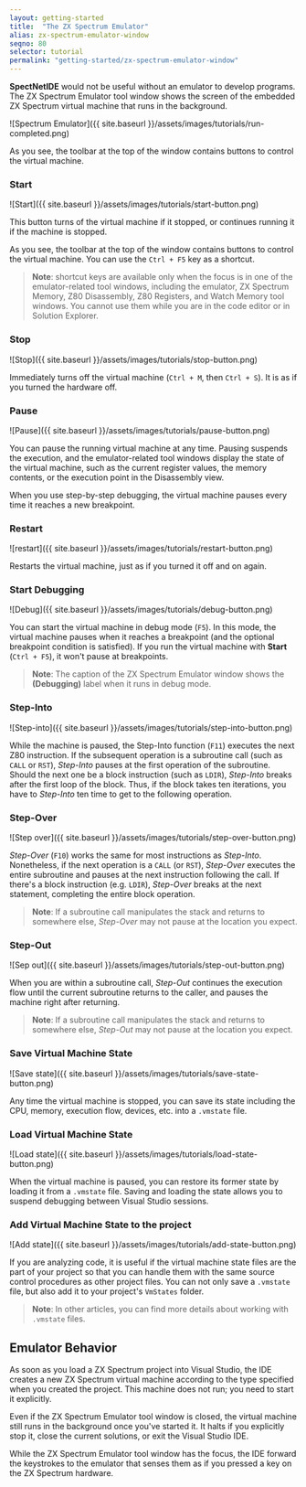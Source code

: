 ```yaml
---
layout: getting-started
title:  "The ZX Spectrum Emulator"
alias: zx-spectrum-emulator-window
seqno: 80
selector: tutorial
permalink: "getting-started/zx-spectrum-emulator-window"
---
```


__SpectNetIDE__ would not be useful without an emulator to develop programs. The ZX Spectrum Emulator tool window shows the screen of the embedded ZX Spectrum virtual machine that runs in the background.

![Spectrum Emulator]({{ site.baseurl }}/assets/images/tutorials/run-completed.png)

As you see, the toolbar at the top of the window contains buttons to control the virtual machine.

### Start

![Start]({{ site.baseurl }}/assets/images/tutorials/start-button.png)


This button turns of the virtual machine if it stopped, or continues running it if the machine is stopped.

As you see, the toolbar at the top of the window contains buttons to control the virtual machine. You can use the `Ctrl + F5` key as a shortcut.

> __Note__: shortcut keys are available only when the focus is in one of the emulator-related tool windows, including the emulator, ZX Spectrum Memory, Z80 Disassembly, Z80 Registers, and Watch Memory tool windows. You cannot use them while you are in the code editor or in Solution Explorer.

### Stop

![Stop]({{ site.baseurl }}/assets/images/tutorials/stop-button.png)

Immediately turns off the virtual machine (`Ctrl + M`, then `Ctrl + S`). It is as if you turned the hardware off.

### Pause

![Pause]({{ site.baseurl }}/assets/images/tutorials/pause-button.png)

You can pause the running virtual machine at any time. Pausing suspends the execution, and the emulator-related tool windows display the state of the virtual machine, such as the current register values, the memory contents, or the execution point in the Disassembly view.

When you use step-by-step debugging, the virtual machine pauses every time it reaches a new breakpoint.

### Restart

![restart]({{ site.baseurl }}/assets/images/tutorials/restart-button.png)


Restarts the virtual machine, just as if you turned it off and on again.

### Start Debugging

![Debug]({{ site.baseurl }}/assets/images/tutorials/debug-button.png)

You can start the virtual machine in debug mode (`F5`). In this mode, the virtual machine pauses when it reaches a breakpoint (and the optional breakpoint condition is satisfied). If you run the virtual machine with __Start__ (`Ctrl + F5`), it won't pause at breakpoints.

> __Note__: The caption of the ZX Spectrum Emulator window shows the __(Debugging)__ label when it runs in debug mode.

### Step-Into

![Step-into]({{ site.baseurl }}/assets/images/tutorials/step-into-button.png)

While the machine is paused, the Step-Into function (`F11`) executes the next Z80 instruction. If the subsequent operation is a subroutine call (such as `CALL` or `RST`), _Step-Into_ pauses at the first operation of the subroutine. Should the next one be a block instruction (such as `LDIR`), _Step-Into_ breaks after the first loop of the block. Thus, if the block takes ten iterations, you have to _Step-Into_ ten time to get to the following operation. 

### Step-Over

![Step over]({{ site.baseurl }}/assets/images/tutorials/step-over-button.png)

_Step-Over_ (`F10`) works the same for most instructions as _Step-Into_. Nonetheless, if the next operation is a `CALL` (or `RST`), _Step-Over_ executes the entire subroutine and pauses at the next instruction following the call. If there's a block instruction (e.g. `LDIR`), _Step-Over_ breaks at the next statement, completing the entire block operation.

> __Note__: If a subroutine call manipulates the stack and returns to somewhere else, _Step-Over_ may not pause at the location you expect.  

### Step-Out

![Sep out]({{ site.baseurl }}/assets/images/tutorials/step-out-button.png)

When you are within a subroutine call, _Step-Out_ continues the execution flow until the current subroutine returns to the caller, and pauses the machine right after returning. 

> __Note__: If a subroutine call manipulates the stack and returns to somewhere else, _Step-Out_ may not pause at the location you expect. 

### Save Virtual Machine State

![Save state]({{ site.baseurl }}/assets/images/tutorials/save-state-button.png)

Any time the virtual machine is stopped, you can save its state including the CPU, memory, execution flow, devices, etc. into a `.vmstate` file.

### Load Virtual Machine State

![Load state]({{ site.baseurl }}/assets/images/tutorials/load-state-button.png)

When the virtual machine is paused, you can restore its former state by loading it from a `.vmstate` file. Saving and loading the state allows you to suspend debugging between Visual Studio sessions.

### Add Virtual Machine State to the project

![Add state]({{ site.baseurl }}/assets/images/tutorials/add-state-button.png)

If you are analyzing code, it is useful if the virtual machine state files are the part of your project so that you can handle them with the same source control procedures as other project files. You can not only save a `.vmstate` file, but also add it to your project's `VmStates` folder.

> __Note__: In other articles, you can find more details about working with `.vmstate` files.

## Emulator Behavior

As soon as you load a ZX Spectrum project into Visual Studio, the IDE creates a new ZX Spectrum virtual machine according to the type specified when you created the project. This machine does not run; you need to start it explicitly.

Even if the ZX Spectrum Emulator tool window is closed, the virtual machine still runs in the background once you've started it. It halts if you explicitly stop it, close the current solutions, or exit the Visual Studio IDE.

While the ZX Spectrum Emulator tool window has the focus, the IDE forward the keystrokes to the emulator that senses them as if you pressed a key on the ZX Spectrum hardware. 

